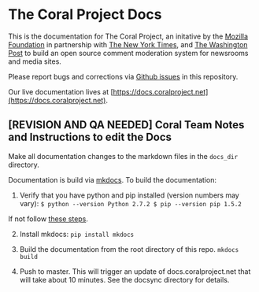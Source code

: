 # The Coral Project Docs

This is the documentation for The Coral Project, an initative by the [Mozilla Foundation](https://www.mozilla.org/en-US/foundation/) in partnership with [The New York Times](http://nytimes.com/), and [The Washington Post](http://washingtonpost.com/) to build an open source comment moderation system for newsrooms and media sites.

Please report bugs and corrections via [Github issues](https://github.com/coralproject/docs/issues) in this repository.

Our live documentation lives at [https://docs.coralproject.net](https://docs.coralproject.net).


## [REVISION AND QA NEEDED] Coral Team Notes and Instructions to edit the Docs


Make all documentation changes to the markdown files in the `docs_dir` directory.


Documentation is build via [mkdocs](http://www.mkdocs.org). To build the documentation:

1) Verify that you have python and pip installed (version numbers may vary): 
  `$ python --version
    Python 2.7.2
  $ pip --version
    pip 1.5.2`

If not follow [these steps](https://pip.pypa.io/en/stable/installing/).

2) Install mkdocs:
  `pip install mkdocs`

3) Build the documentation from the root directory of this repo.
  `mkdocs build`

4) Push to master. This will trigger an update of docs.coralproject.net that will take about 10 minutes. See the docsync directory for details.
